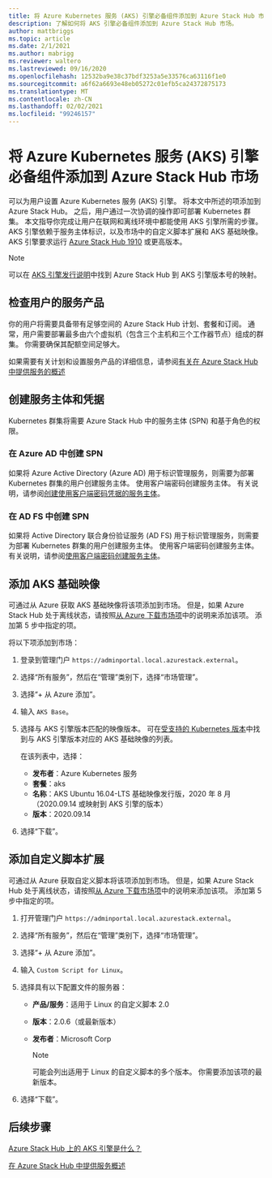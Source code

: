```yaml
---
title: 将 Azure Kubernetes 服务 (AKS) 引擎必备组件添加到 Azure Stack Hub 市场
description: 了解如何将 AKS 引擎必备组件添加到 Azure Stack Hub 市场。
author: mattbriggs
ms.topic: article
ms.date: 2/1/2021
ms.author: mabrigg
ms.reviewer: waltero
ms.lastreviewed: 09/16/2020
ms.openlocfilehash: 12532ba9e38c37bdf3253a5e33576ca63116f1e0
ms.sourcegitcommit: a6f62a6693e48eb05272c01efb5ca24372875173
ms.translationtype: MT
ms.contentlocale: zh-CN
ms.lasthandoff: 02/02/2021
ms.locfileid: "99246157"
---
```

# <a name="add-the-azure-kubernetes-services-aks-engine-prerequisites-to-the-azure-stack-hub-marketplace"></a>将 Azure Kubernetes 服务 (AKS) 引擎必备组件添加到 Azure Stack Hub 市场

可以为用户设置 Azure Kubernetes 服务 (AKS) 引擎。 将本文中所述的项添加到 Azure Stack Hub。 之后，用户通过一次协调的操作即可部署 Kubernetes 群集。 本文指导你完成让用户在联网和离线环境中都能使用 AKS 引擎所需的步骤。 AKS 引擎依赖于服务主体标识，以及市场中的自定义脚本扩展和 AKS 基础映像。 AKS 引擎要求运行 [Azure Stack Hub 1910](release-notes.md?view=azs-1910&preserve-view=true) 或更高版本。

> [!NOTE]  
> 可以在 [AKS 引擎发行说明](../user/kubernetes-aks-engine-release-notes.md#aks-engine-and-azure-stack-version-mapping)中找到 Azure Stack Hub 到 AKS 引擎版本号的映射。

## <a name="check-your-users-service-offering"></a>检查用户的服务产品

你的用户将需要具备带有足够空间的 Azure Stack Hub 计划、套餐和订阅。 通常，用户需要部署最多由六个虚拟机（包含三个主机和三个工作器节点）组成的群集。 你需要确保其配额空间足够大。

如果需要有关计划和设置服务产品的详细信息，请参阅[有关在 Azure Stack Hub 中提供服务的概述](service-plan-offer-subscription-overview.md)

## <a name="create-a-service-principal-and-credentials"></a>创建服务主体和凭据

Kubernetes 群集将需要 Azure Stack Hub 中的服务主体 (SPN) 和基于角色的权限。

### <a name="create-an-spn-in-azure-ad"></a>在 Azure AD 中创建 SPN

如果将 Azure Active Directory (Azure AD) 用于标识管理服务，则需要为部署 Kubernetes 群集的用户创建服务主体。 使用客户端密码创建服务主体。 有关说明，请参阅[创建使用客户端密码凭据的服务主体](azure-stack-create-service-principals.md#create-a-service-principal-that-uses-a-client-secret-credential)。

### <a name="create-an-spn-in-ad-fs"></a>在 AD FS 中创建 SPN

如果将 Active Directory 联合身份验证服务 (AD FS) 用于标识管理服务，则需要为部署 Kubernetes 群集的用户创建服务主体。 使用客户端密码创建服务主体。 有关说明，请参阅[使用客户端密码创建服务主体](azure-stack-create-service-principals.md#create-a-service-principal-that-uses-client-secret-credentials)。

## <a name="add-the-aks-base-image"></a>添加 AKS 基础映像

可通过从 Azure 获取 AKS 基础映像将该项添加到市场。 但是，如果 Azure Stack Hub 处于离线状态，请按照[从 Azure 下载市场项](azure-stack-download-azure-marketplace-item.md?pivots=state-disconnected)中的说明来添加该项。 添加第 5 步中指定的项。

将以下项添加到市场：

1. 登录到管理门户 `https://adminportal.local.azurestack.external`。

1. 选择“所有服务”，然后在“管理”类别下，选择“市场管理”。

1. 选择“+ 从 Azure 添加”。

1. 输入 `AKS Base`。

1. 选择与 AKS 引擎版本匹配的映像版本。 可在[受支持的 Kubernetes 版本](https://github.com/Azure/aks-engine/blob/master/docs/topics/azure-stack.md#supported-aks-engine-versions)中找到与 AKS 引擎版本对应的 AKS 基础映像的列表。 

    在该列表中，选择：
    - **发布者**：Azure Kubernetes 服务
    - **套餐**：aks
    - **名称**：AKS Ubuntu 16.04-LTS 基础映像发行版，2020 年 8 月（2020.09.14 或映射到 AKS 引擎的版本）
    - **版本**：2020.09.14

1. 选择“下载”。

## <a name="add-a-custom-script-extension"></a>添加自定义脚本扩展

可通过从 Azure 获取自定义脚本将该项添加到市场。 但是，如果 Azure Stack Hub 处于离线状态，请按照[从 Azure 下载市场项](azure-stack-download-azure-marketplace-item.md?pivots=state-disconnected)中的说明来添加该项。  添加第 5 步中指定的项。

1. 打开管理门户 `https://adminportal.local.azurestack.external`。

1. 选择“所有服务”，然后在“管理”类别下，选择“市场管理”。

1. 选择“+ 从 Azure 添加”。

1. 输入 `Custom Script for Linux`。

1. 选择具有以下配置文件的服务器：
   - **产品/服务**：适用于 Linux 的自定义脚本 2.0
   - **版本**：2.0.6（或最新版本）
   - **发布者**：Microsoft Corp

     > [!Note]  
     > 可能会列出适用于 Linux 的自定义脚本的多个版本。 你需要添加该项的最新版本。

1. 选择“下载”。

## <a name="next-steps"></a>后续步骤

[ Azure Stack Hub 上的 AKS 引擎是什么？](../user/azure-stack-kubernetes-aks-engine-overview.md)

[在 Azure Stack Hub 中提供服务概述](service-plan-offer-subscription-overview.md)